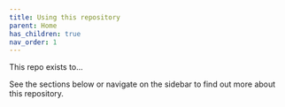 ```yaml
---
title: Using this repository
parent: Home
has_children: true
nav_order: 1
---
```


This repo exists to...

See the sections below or navigate on the sidebar to find out more about this repository.

